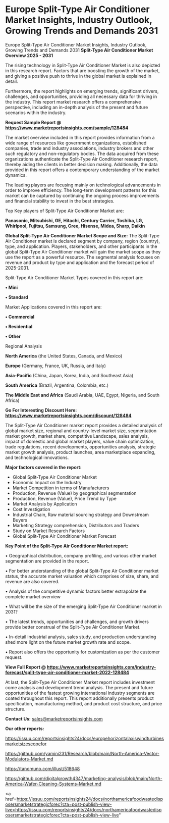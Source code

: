 # Europe Split-Type Air Conditioner Market Insights, Industry Outlook, Growing Trends and Demands 2031
Europe Split-Type Air Conditioner Market Insights, Industry Outlook, Growing Trends and Demands 2031
<Strong> Split-Type Air Conditioner Market Overview 2025 - 2031</strong>

The rising technology in Split-Type Air Conditioner Market is also depicted in this research report. Factors that are boosting the growth of the market, and giving a positive push to thrive in the global market is explained in detail.

Furthermore, the report highlights on emerging trends, significant drivers, challenges, and opportunities, providing all necessary data for thriving in the industry. This report market research offers a comprehensive perspective, including an in-depth analysis of the present and future scenarios within the industry.

<strong>Request Sample Report @ <a href=https://www.marketreportsinsights.com/sample/128484>https://www.marketreportsinsights.com/sample/128484</a></strong>

The market overview included in this report provides information from a wide range of resources like government organizations, established companies, trade and industry associations, industry brokers and other such regulatory and non-regulatory bodies. The data acquired from these organizations authenticate the Split-Type Air Conditioner research report, thereby aiding the clients in better decision making. Additionally, the data provided in this report offers a contemporary understanding of the market dynamics.

The leading players are focusing mainly on technological advancements in order to improve efficiency. The long-term development patterns for this market can be captured by continuing the ongoing process improvements and financial stability to invest in the best strategies.

Top Key players of Split-Type Air Conditioner Market are:

<strong>Panasonic, Mitsubishi, GE, Hitachi, Century Carrier, Toshiba, LG, Whirlpool, Fujitsu, Samsung, Gree, Hisense, Midea, Sharp, Daikin</strong>

<strong><b>Global Split-Type Air Conditioner Market Scope and Size:</b></strong>
The Split-Type Air Conditioner market is declared segment by company, region (country), type, and application. Players, stakeholders, and other participants in the global Split-Type Air Conditioner market will gain the market scope as they use the report as a powerful resource. The segmental analysis focuses on revenue and product by type and application and the forecast period of 2025-2031.

Split-Type Air Conditioner Market Types covered in this report are:

<strong>• Mini

• Standard</strong>

Market Applications covered in this report are:

<strong>• Commercial

• Residential

• Other</strong> 

Regional Analysis

<strong>North America</strong> (the United States, Canada, and Mexico)

<strong>Europe</strong> (Germany, France, UK, Russia, and Italy)

<strong>Asia-Pacific</strong> (China, Japan, Korea, India, and Southeast Asia)

<strong>South America</strong> (Brazil, Argentina, Colombia, etc.)

<strong>The Middle East and Africa</strong> (Saudi Arabia, UAE, Egypt, Nigeria, and South Africa)

<strong>Go For Interesting Discount Here: <a href=https://www.marketreportsinsights.com/discount/128484>https://www.marketreportsinsights.com/discount/128484</a></strong>

The Split-Type Air Conditioner market report provides a detailed analysis of global market size, regional and country-level market size, segmentation market growth, market share, competitive Landscape, sales analysis, impact of domestic and global market players, value chain optimization, trade regulations, recent developments, opportunities analysis, strategic market growth analysis, product launches, area marketplace expanding, and technological innovations.

<strong><b>Major factors covered in the report:</b></strong>
<ul>
  <li>Global Split-Type Air Conditioner Market </li>
  <li>Economic Impact on the Industry</li>
  <li>Market Competition in terms of Manufacturers</li>
  <li>Production, Revenue (Value) by geographical segmentation</li>
  <li>Production, Revenue (Value), Price Trend by Type</li>
  <li>Market Analysis by Application</li>
  <li>Cost Investigation</li>
  <li>Industrial Chain, Raw material sourcing strategy and Downstream Buyers</li>
  <li>Marketing Strategy comprehension, Distributors and Traders</li>
  <li>Study on Market Research Factors</li>
  <li>Global Split-Type Air Conditioner Market Forecast</li>
</ul>

<strong><b>Key Point of the Split-Type Air Conditioner Market report:</b></strong>

• Geographical distribution, company profiling, and various other market segmentation are provided in the report.

• For better understanding of the global Split-Type Air Conditioner market status, the accurate market valuation which comprises of size, share, and revenue are also covered.

• Analysis of the competitive dynamic factors better extrapolate the complete market overview

• What will be the size of the emerging Split-Type Air Conditioner market in 2031?

• The latest trends, opportunities and challenges, and growth drivers provide better construal of the Split-Type Air Conditioner Market.

• In-detail industrial analysis, sales study, and production understanding shed more light on the future market growth rate and scope.

• Report also offers the opportunity for customization as per the customer request.

<strong><b>View Full Report @ <a href=https://www.marketreportsinsights.com/industry-forecast/split-type-air-conditioner-market-2022-128484>https://www.marketreportsinsights.com/industry-forecast/split-type-air-conditioner-market-2022-128484</a></b></strong>


At last, the Split-Type Air Conditioner Market report includes investment come analysis and development trend analysis. The present and future opportunities of the fastest growing international industry segments are coated throughout this report. This report additionally presents product specification, manufacturing method, and product cost structure, and price structure.

<strong>Contact Us:</strong>
sales@marketreportsinsights.com

<strong>Our other reports:</strong>

<a href=https://issuu.com/reportsinsights24/docs/europehorizontalaxiswindturbinesmarketsizescopefor>https://issuu.com/reportsinsights24/docs/europehorizontalaxiswindturbinesmarketsizescopefor</a>

<a href=https://github.com/yamini231/Research/blob/main/North-America-Vector-Modulators-Market.md>https://github.com/yamini231/Research/blob/main/North-America-Vector-Modulators-Market.md</a>

<a href=https://tanomuno.com/illust/518648>https://tanomuno.com/illust/518648</a>

<a href=https://github.com/digitalgrowth4347/marketing-analysis/blob/main/North-America-Wafer-Cleaning-Systems-Market.md>https://github.com/digitalgrowth4347/marketing-analysis/blob/main/North-America-Wafer-Cleaning-Systems-Market.md</a>

<a href=https://issuu.com/reportsinsights24/docs/northamericafoodwastedisposersmarketstrategicforec?cta=post-publish-view-live>https://issuu.com/reportsinsights24/docs/northamericafoodwastedisposersmarketstrategicforec?cta=post-publish-view-live</a>"
